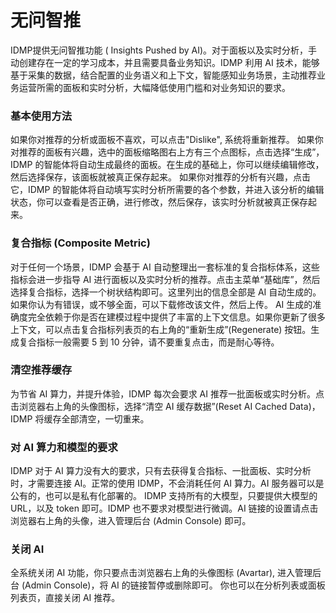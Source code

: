 # 无问智推 

IDMP提供无问智推功能 ( Insights Pushed by AI)。对于面板以及实时分析，手动创建存在一定的学习成本，并且需要具备业务知识。IDMP 利用 AI 技术，能够基于采集的数据，结合配置的业务语义和上下文，智能感知业务场景，主动推荐业务运营所需的面板和实时分析，大幅降低使用门槛和对业务知识的要求。

### 基本使用方法
如果你对推荐的分析或面板不喜欢，可以点击"Dislike", 系统将重新推荐。
如果你对推荐的面板有兴趣，选中的面板缩略图右上方有三个点图标，点击选择“生成”，IDMP 的智能体将自动生成最终的面板。在生成的基础上，你可以继续编辑修改，然后选择保存，该面板就被真正保存起来。
如果你对推荐的分析有兴趣，点击它，IDMP 的智能体将自动填写实时分析所需要的各个参数，并进入该分析的编辑状态，你可以查看是否正确，进行修改，然后保存，该实时分析就被真正保存起来。

### 复合指标 (Composite Metric)
对于任何一个场景，IDMP 会基于 AI 自动整理出一套标准的复合指标体系，这些指标会进一步指导 AI 进行面板以及实时分析的推荐。点击主菜单“基础库”，然后选择复合指标，选择一个树状结构即可。这里列出的信息全部是 AI 自动生成的。如果你认为有错误，或不够全面，可以下载修改该文件，然后上传。
AI 生成的准确度完全依赖于你是否在建模过程中提供了丰富的上下文信息。如果你更新了很多上下文，可以点击复合指标列表页的右上角的“重新生成”(Regenerate) 按钮。生成复合指标一般需要 5 到 10 分钟，请不要重复点击，而是耐心等待。

### 清空推荐缓存
为节省 AI 算力，并提升体验，IDMP 每次会要求 AI 推荐一批面板或实时分析。点击浏览器右上角的头像图标，选择“清空 AI 缓存数据”(Reset AI Cached Data)，IDMP 将缓存全部清空，一切重来。

###  对 AI 算力和模型的要求
IDMP 对于 AI 算力没有大的要求，只有去获得复合指标、一批面板、实时分析时，才需要连接 AI。正常的使用 IDMP，不会消耗任何 AI 算力。AI 服务器可以是公有的，也可以是私有化部署的。
IDMP 支持所有的大模型，只要提供大模型的 URL，以及 token 即可。IDMP 也不要求对模型进行微调。AI 链接的设置请点击浏览器右上角的头像，进入管理后台 (Admin Console) 即可。

### 关闭 AI
全系统关闭 AI 功能，你只要点击浏览器右上角的头像图标 (Avartar), 进入管理后台 (Admin Console)，将 AI 的链接暂停或删除即可。
你也可以在分析列表或面板列表页，直接关闭 AI 推荐。

